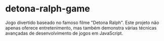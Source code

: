 # detona-ralph-game
Jogo divertido baseado no famoso filme "Detona Ralph". Este projeto não apenas oferece entretenimento, mas também demonstra várias técnicas avançadas de desenvolvimento de jogos em JavaScript.
